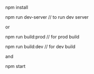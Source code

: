 
npm install

npm run dev-server // to run dev server

or

npm run build:prod // for prod build

npm run build:dev // for dev build

and

npm start

